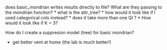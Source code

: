 does basic_mondrian writes results directly to file?
What are they passing to the mondrian funciton?
    * what is the attr_tree?
    * how would it look like if I used categorical cols instead?
    * does it take more than one QI ?
    * How would it look like if K = 3?




How do I create a suppresion model (tree) for basic mondrian?
- get better vent at home (the lab is much better!)